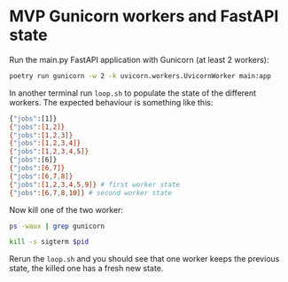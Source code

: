 # MVP Gunicorn workers and FastAPI state

Run the main.py FastAPI application with Gunicorn (at least 2 workers):

```bash
poetry run gunicorn -w 2 -k uvicorn.workers.UvicornWorker main:app
```

In another terminal run `loop.sh` to populate the state of the different workers.
The expected behaviour is something like this:

```bash
{"jobs":[1]}
{"jobs":[1,2]}
{"jobs":[1,2,3]}
{"jobs":[1,2,3,4]}
{"jobs":[1,2,3,4,5]}
{"jobs":[6]}
{"jobs":[6,7]}
{"jobs":[6,7,8]}
{"jobs":[1,2,3,4,5,9]} # first worker state
{"jobs":[6,7,8,10]} # second worker state
```

Now kill one of the two worker:

```bash
ps -waux | grep gunicorn

kill -s sigterm $pid
```

Rerun the `loop.sh` and you should see that one worker keeps the previous state, the killed one has a fresh new state.

